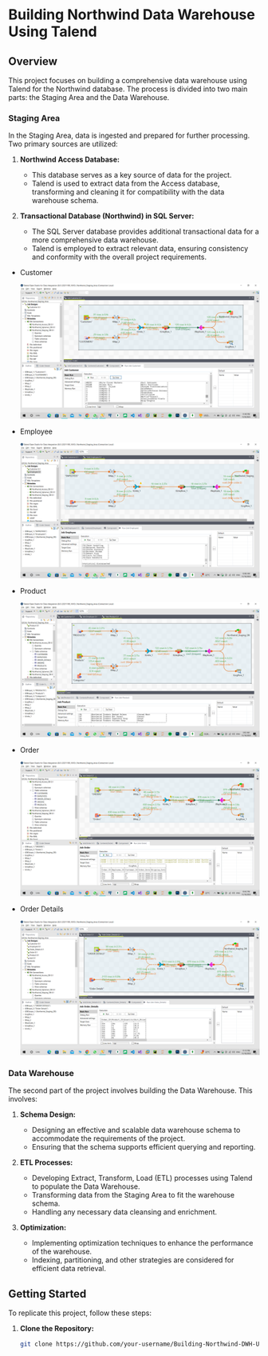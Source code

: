 # Building Northwind Data Warehouse Using Talend

## Overview

This project focuses on building a comprehensive data warehouse using Talend for the Northwind database. The process is divided into two main parts: the Staging Area and the Data Warehouse.

### Staging Area

In the Staging Area, data is ingested and prepared for further processing. Two primary sources are utilized:

1. **Northwind Access Database:**
   - This database serves as a key source of data for the project.
   - Talend is used to extract data from the Access database, transforming and cleaning it for compatibility with the data warehouse schema.

2. **Transactional Database (Northwind) in SQL Server:**
   - The SQL Server database provides additional transactional data for a more comprehensive data warehouse.
   - Talend is employed to extract relevant data, ensuring consistency and conformity with the overall project requirements.

* Customer

     ![customer](https://github.com/3amory99/Building-Northwind-DWH-Using-Talend/blob/master/Output/Screenshot%20(388).png)

* Employee 

     ![employee](https://github.com/3amory99/Building-Northwind-DWH-Using-Talend/blob/master/Output/Screenshot%20(389).png)

* Product

     ![product](https://github.com/3amory99/Building-Northwind-DWH-Using-Talend/blob/master/Output/Screenshot%20(390).png)

* Order

     ![order](https://github.com/3amory99/Building-Northwind-DWH-Using-Talend/blob/master/Output/Screenshot%20(393).png)

* Order Details

     ![order_details](https://github.com/3amory99/Building-Northwind-DWH-Using-Talend/blob/master/Output/Screenshot%20(394).png)



### Data Warehouse

The second part of the project involves building the Data Warehouse. This involves:

1. **Schema Design:**
   - Designing an effective and scalable data warehouse schema to accommodate the requirements of the project.
   - Ensuring that the schema supports efficient querying and reporting.

2. **ETL Processes:**
   - Developing Extract, Transform, Load (ETL) processes using Talend to populate the Data Warehouse.
   - Transforming data from the Staging Area to fit the warehouse schema.
   - Handling any necessary data cleansing and enrichment.

3. **Optimization:**
   - Implementing optimization techniques to enhance the performance of the warehouse.
   - Indexing, partitioning, and other strategies are considered for efficient data retrieval.

## Getting Started

To replicate this project, follow these steps:

1. **Clone the Repository:**
   ```bash
   git clone https://github.com/your-username/Building-Northwind-DWH-Using-Talend.git

